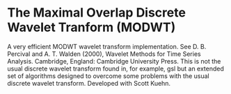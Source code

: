
The Maximal Overlap Discrete Wavelet Tranform (MODWT)
======================================================

A very efficient MODWT wavelet transform implementation.  See D. B. Percival and A. T. Walden (2000), Wavelet Methods for Time Series Analysis. Cambridge, England: Cambridge University Press.  This is not the usual discrete wavelet transform found in, for example, gsl but an extended set of algorithms designed to overcome some problems with the usual discrete wavelet transform.  Developed with Scott Kuehn.
